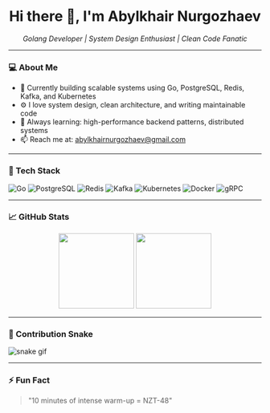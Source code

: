 <h1 align="center">Hi there 👋, I'm Abylkhair Nurgozhaev</h1>
<p align="center">
  <em>Golang Developer | System Design Enthusiast | Clean Code Fanatic</em>
</p>

---

### 💻 About Me

- 🔭 Currently building scalable systems using Go, PostgreSQL, Redis, Kafka, and Kubernetes  
- ⚙️ I love system design, clean architecture, and writing maintainable code  
- 🧠 Always learning: high-performance backend patterns, distributed systems  
- 📫 Reach me at: abylkhairnurgozhaev@gmail.com

---

### 🚀 Tech Stack

![Go](https://img.shields.io/badge/-Go-000?style=flat&logo=go)
![PostgreSQL](https://img.shields.io/badge/-PostgreSQL-000?style=flat&logo=postgresql)
![Redis](https://img.shields.io/badge/-Redis-000?style=flat&logo=redis)
![Kafka](https://img.shields.io/badge/-Kafka-000?style=flat&logo=apache-kafka)
![Kubernetes](https://img.shields.io/badge/-Kubernetes-000?style=flat&logo=kubernetes)
![Docker](https://img.shields.io/badge/-Docker-000?style=flat&logo=docker)
![gRPC](https://img.shields.io/badge/-gRPC-000?style=flat&logo=grpc)

---

### 📈 GitHub Stats

<p align="center">
  <img height="150em" src="https://github-readme-stats.vercel.app/api?username=abylkhair&show_icons=true&theme=github_dark" />
  <img height="150em" src="https://github-readme-stats.vercel.app/api/top-langs/?username=abylkhair&layout=compact&theme=github_dark" />
</p>

---

### 🐍 Contribution Snake

![snake gif](https://github.com/abylkhair/abylkhair/blob/output/github-contribution-grid-snake.svg)

---

### ⚡ Fun Fact

> "10 minutes of intense warm-up = NZT-48"

